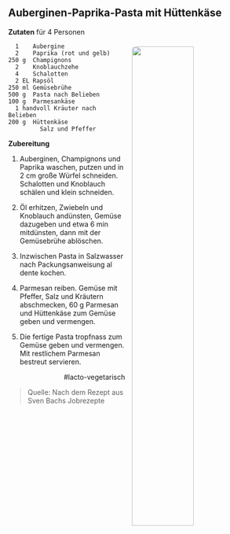 Auberginen-Paprika-Pasta mit Hüttenkäse
------------------

<img align='right' style="margin:5ex 0 1ex 1em;border-radius:8px" width="50%" src="images/Auberginen-Paprika-Pasta">

**Zutaten** für 4 Personen

```
  1    Aubergine
  2    Paprika (rot und gelb)
250 g  Champignons
  2    Knoblauchzehe
  4    Schalotten
  2 EL Rapsöl
250 ml Gemüsebrühe
500 g  Pasta nach Belieben
100 g  Parmesankäse
  1 handvoll Kräuter nach Belieben
200 g  Hüttenkäse
 	     Salz und Pfeffer
```

**Zubereitung**

1. Auberginen, Champignons und Paprika waschen, putzen und in 2 cm große Würfel schneiden. Schalotten und Knoblauch schälen und klein schneiden.

2. Öl erhitzen, Zwiebeln und Knoblauch andünsten, Gemüse dazugeben und etwa 6 min mitdünsten, dann mit der Gemüsebrühe ablöschen.

3. Inzwischen Pasta in Salzwasser nach Packungsanweisung al dente kochen.

4. Parmesan reiben. Gemüse mit Pfeffer, Salz und Kräutern abschmecken, 60 g Parmesan und Hüttenkäse zum Gemüse geben und vermengen.

5. Die fertige Pasta tropfnass zum Gemüse geben und vermengen. Mit restlichem Parmesan bestreut servieren.

<div align="right">#lacto-vegetarisch</div>

> Quelle: Nach dem Rezept aus Sven Bachs Jobrezepte
